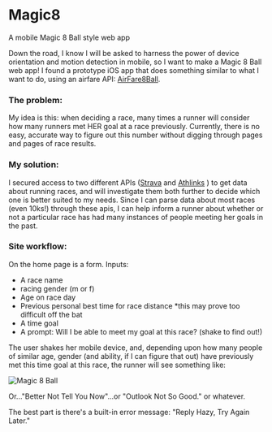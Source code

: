 # Magic8
A mobile Magic 8 Ball style web app

Down the road, I know I will be asked to harness the power of device orientation and motion detection in mobile, so I want to make a Magic 8 Ball web app!  I found a prototype iOS app that does something similar to what I want to do, using an airfare API: [AirFare8Ball](https://github.com/SabreDevStudio/AirFare8ball). 

### The problem: 

My idea is this: when deciding a race, many times a runner will consider how many runners met HER goal at a race previously.  Currently, there is no easy, accurate way to figure out this number without digging through pages and pages of race results.

### My solution:
I secured access to two different APIs ([Strava](https://strava.github.io/api) and [Athlinks](http://api.athlinks.com/) ) to get data about running races, and will investigate them both further to decide which one is better suited to my needs. Since I can parse data about most races (even 10ks!) through these apis, I can help inform a runner about whether or not a particular race has had many instances of people meeting her goals in the past.  

### Site workflow: 

On the home page is a form.  Inputs:
* A race name
* racing gender (m or f)
* Age on race day
* Previous personal best time for race distance *this may prove too difficult off the bat
* A time goal
* A prompt: Will I be able to meet my goal at this race? (shake to find out!)

The user shakes her mobile device, and, depending upon how many people of similar age, gender (and ability, if I can figure that out) have previously met this time goal at this race, the runner will see something like:

![Magic 8 Ball](http://www.blindfiveyearold.com/wp-content/uploads/2015/06/magic-8-ball-all-signs-point-to-yes.png)

Or..."Better Not Tell You Now"...or "Outlook Not So Good." or whatever.

The best part is there's a built-in error message: "Reply Hazy, Try Again Later."
